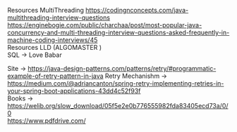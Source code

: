Resources 
MultiThreading 
https://codingnconcepts.com/java-multithreading-interview-questions
https://enginebogie.com/public/charchaa/post/most-popular-java-concurrency-and-multi-threading-interview-questions-asked-frequently-in-machine-coding-interviews/45
<br>
Resources
LLD (ALGOMASTER )
<br>
SQL -> Love Babar

Site -> https://java-design-patterns.com/patterns/retry/#programmatic-example-of-retry-pattern-in-java
Retry Mechanishm -> https://medium.com/@adriancanton/spring-retry-implementing-retries-in-your-spring-boot-applications-43dd4c52f93f
<br>
Books -> https://welib.org/slow_download/05f5e2e0b776555982fda83405ecd73a/0/0
<br>
https://www.pdfdrive.com/
